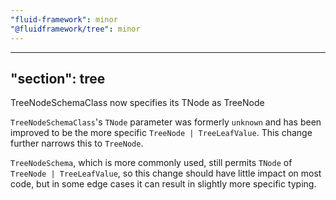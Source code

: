 ```yaml
---
"fluid-framework": minor
"@fluidframework/tree": minor
---
```

---
"section": tree
---

TreeNodeSchemaClass now specifies its TNode as TreeNode

`TreeNodeSchemaClass`'s `TNode` parameter was formerly `unknown` and has been improved to be the more specific `TreeNode | TreeLeafValue`.
This change further narrows this to `TreeNode`.

`TreeNodeSchema`, which is more commonly used, still permits `TNode` of `TreeNode | TreeLeafValue`, so this change should have little impact on most code, but in some edge cases it can result in slightly more specific typing.
